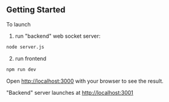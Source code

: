 ## Getting Started

To launch
1) run "backend" web socket server:
```bash
node server.js
```
2) run frontend
```bash
npm run dev
```

Open [http://localhost:3000](http://localhost:3000) with your browser to see the result.

"Backend" server launches at [http://localhost:3001](http://localhost:3001)